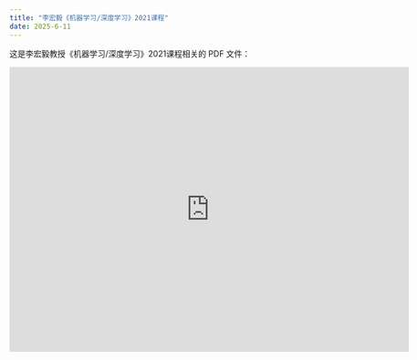 ```yaml
---
title: "李宏毅《机器学习/深度学习》2021课程"
date: 2025-6-11
---
```

这是李宏毅教授《机器学习/深度学习》2021课程相关的 PDF 文件：
<iframe src="https://docs.google.com/gview?url=https://github.com/wang-akang/study/raw/main/assets/%E6%9C%BA%E5%99%A8%E5%AD%A6%E4%B9%A0.pdf&embedded=true" width="700" height="500" style="border: none;"></iframe>

